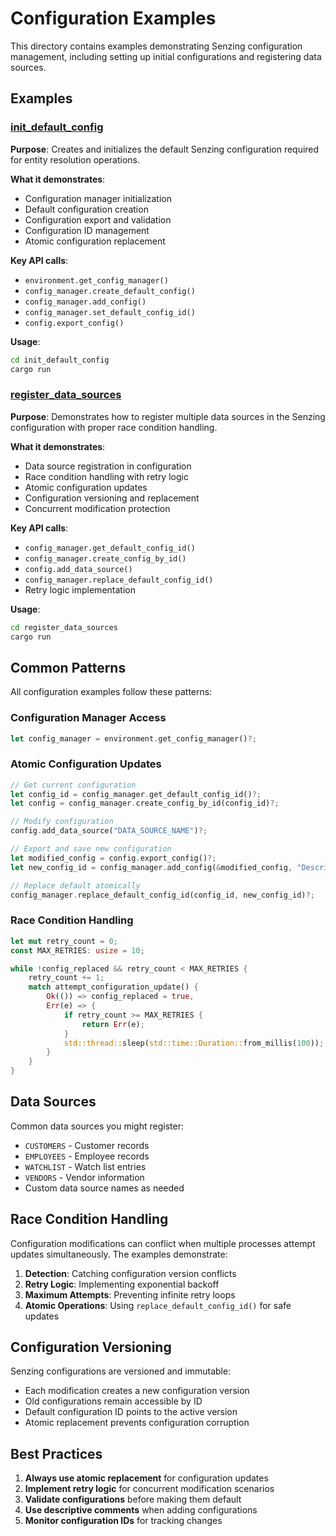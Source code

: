 # Configuration Examples

This directory contains examples demonstrating Senzing configuration management, including setting up initial configurations and registering data sources.

## Examples

### [init_default_config](init_default_config/)
**Purpose**: Creates and initializes the default Senzing configuration required for entity resolution operations.

**What it demonstrates**:
- Configuration manager initialization
- Default configuration creation
- Configuration export and validation
- Configuration ID management
- Atomic configuration replacement

**Key API calls**:
- `environment.get_config_manager()`
- `config_manager.create_default_config()`
- `config_manager.add_config()`
- `config_manager.set_default_config_id()`
- `config.export_config()`

**Usage**:
```bash
cd init_default_config
cargo run
```

### [register_data_sources](register_data_sources/)
**Purpose**: Demonstrates how to register multiple data sources in the Senzing configuration with proper race condition handling.

**What it demonstrates**:
- Data source registration in configuration
- Race condition handling with retry logic
- Atomic configuration updates
- Configuration versioning and replacement
- Concurrent modification protection

**Key API calls**:
- `config_manager.get_default_config_id()`
- `config_manager.create_config_by_id()`
- `config.add_data_source()`
- `config_manager.replace_default_config_id()`
- Retry logic implementation

**Usage**:
```bash
cd register_data_sources
cargo run
```

## Common Patterns

All configuration examples follow these patterns:

### Configuration Manager Access
```rust
let config_manager = environment.get_config_manager()?;
```

### Atomic Configuration Updates
```rust
// Get current configuration
let config_id = config_manager.get_default_config_id()?;
let config = config_manager.create_config_by_id(config_id)?;

// Modify configuration
config.add_data_source("DATA_SOURCE_NAME")?;

// Export and save new configuration
let modified_config = config.export_config()?;
let new_config_id = config_manager.add_config(&modified_config, "Description")?;

// Replace default atomically
config_manager.replace_default_config_id(config_id, new_config_id)?;
```

### Race Condition Handling
```rust
let mut retry_count = 0;
const MAX_RETRIES: usize = 10;

while !config_replaced && retry_count < MAX_RETRIES {
    retry_count += 1;
    match attempt_configuration_update() {
        Ok(()) => config_replaced = true,
        Err(e) => {
            if retry_count >= MAX_RETRIES {
                return Err(e);
            }
            std::thread::sleep(std::time::Duration::from_millis(100));
        }
    }
}
```

## Data Sources

Common data sources you might register:
- `CUSTOMERS` - Customer records
- `EMPLOYEES` - Employee records
- `WATCHLIST` - Watch list entries
- `VENDORS` - Vendor information
- Custom data source names as needed

## Race Condition Handling

Configuration modifications can conflict when multiple processes attempt updates simultaneously. The examples demonstrate:

1. **Detection**: Catching configuration version conflicts
2. **Retry Logic**: Implementing exponential backoff
3. **Maximum Attempts**: Preventing infinite retry loops
4. **Atomic Operations**: Using `replace_default_config_id()` for safe updates

## Configuration Versioning

Senzing configurations are versioned and immutable:
- Each modification creates a new configuration version
- Old configurations remain accessible by ID
- Default configuration ID points to the active version
- Atomic replacement prevents configuration corruption

## Best Practices

1. **Always use atomic replacement** for configuration updates
2. **Implement retry logic** for concurrent modification scenarios
3. **Validate configurations** before making them default
4. **Use descriptive comments** when adding configurations
5. **Monitor configuration IDs** for tracking changes